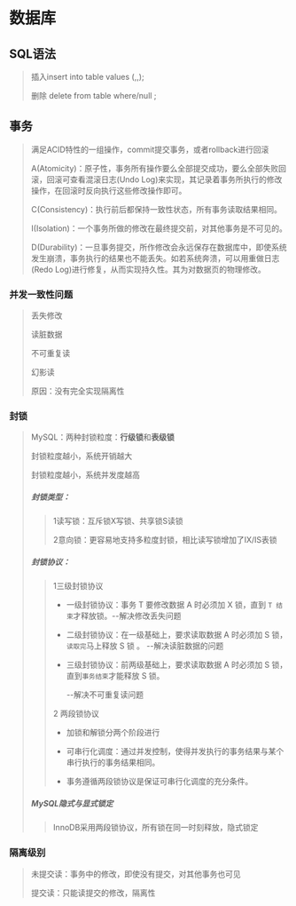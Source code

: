 # 数据库



## SQL语法

> 插入insert into table values (,,);
>
> 删除 delete from table where/null ;



## 事务

> 满足ACID特性的一组操作，commit提交事务，或者rollback进行回滚
>
> A(Atomicity)：原子性，事务所有操作要么全部提交成功，要么全部失败回滚，回滚可查看混滚日志(Undo Log)来实现，其记录着事务所执行的修改操作，在回滚时反向执行这些修改操作即可。
>
> C(Consistency)：执行前后都保持一致性状态，所有事务读取结果相同。
>
> I(Isolation)：一个事务所做的修改在最终提交前，对其他事务是不可见的。
>
> D(Durability)：一旦事务提交，所作修改会永远保存在数据库中，即使系统发生崩溃，事务执行的结果也不能丢失。如若系统奔溃，可以用重做日志(Redo Log)进行修复，从而实现持久性。其为对数据页的物理修改。



### 并发一致性问题

> 丢失修改
>
> 读脏数据
>
> 不可重复读
>
> 幻影读
>
> 原因：没有完全实现隔离性



### 封锁

> MySQL：两种封锁粒度：**行级锁**和**表级锁**
>
> 封锁粒度越小，系统开销越大
>
> 封锁粒度越小，系统并发度越高
>
> ##### 封锁类型：
>
> > 1读写锁：互斥锁X写锁、共享锁S读锁
> >
> > 2意向锁：更容易地支持多粒度封锁，相比读写锁增加了IX/IS表锁
>
> ##### 封锁协议：
>
> > 1三级封锁协议
> >
> > - 一级封锁协议：事务 T 要修改数据 A 时必须加 X 锁，直到 `T 结束`才释放锁。--解决修改丢失问题
> >
> > - 二级封锁协议：在一级基础上，要求读取数据 A 时必须加 S 锁，`读取完`马上释放 S 锁 。 --解决读脏数据的问题
> >
> > - 三级封锁协议：前两级基础上，要求读取数据 A 时必须加 S 锁，直到`事务结束`才能释放 S 锁。        
> >
> >   --解决不可重复读问题
> >
> > 2 两段锁协议
> >
> > - 加锁和解锁分两个阶段进行
> >
> > -  可串行化调度：通过并发控制，使得并发执行的事务结果与某个串行执行的事务结果相同。
> > - 事务遵循两段锁协议是保证可串行化调度的充分条件。
>
> ##### MySQL隐式与显式锁定
>
> > InnoDB采用两段锁协议，所有锁在同一时刻释放，隐式锁定



### 隔离级别

>未提交读：事务中的修改，即使没有提交，对其他事务也可见
>
>提交读：只能读提交的修改，隔离性
>
>

